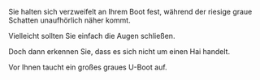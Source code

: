 Sie halten sich verzweifelt an Ihrem Boot fest, während der riesige graue Schatten unaufhörlich näher kommt.

Vielleicht sollten Sie einfach die Augen schließen.

Doch dann erkennen Sie, dass es sich nicht um einen Hai handelt.

Vor Ihnen taucht ein großes graues U-Boot auf.